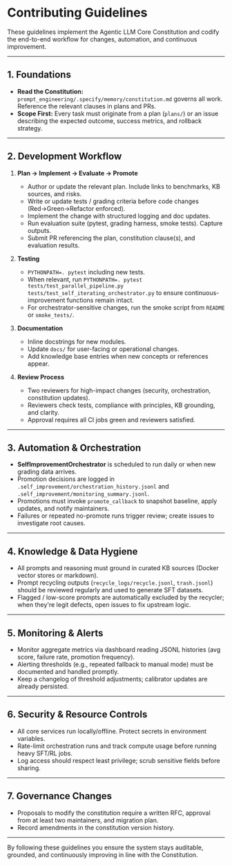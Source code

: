 # Contributing Guidelines

These guidelines implement the Agentic LLM Core Constitution and codify the end-to-end workflow for changes, automation, and continuous improvement.

---

## 1. Foundations
- **Read the Constitution:** `prompt_engineering/.specify/memory/constitution.md` governs all work. Reference the relevant clauses in plans and PRs.
- **Scope First:** Every task must originate from a plan (`plans/`) or an issue describing the expected outcome, success metrics, and rollback strategy.

---

## 2. Development Workflow
1. **Plan → Implement → Evaluate → Promote**
   - Author or update the relevant plan. Include links to benchmarks, KB sources, and risks.
   - Write or update tests / grading criteria before code changes (Red→Green→Refactor enforced).
   - Implement the change with structured logging and doc updates.
   - Run evaluation suite (pytest, grading harness, smoke tests). Capture outputs.
   - Submit PR referencing the plan, constitution clause(s), and evaluation results.

2. **Testing**
   - `PYTHONPATH=. pytest` including new tests.
   - When relevant, run `PYTHONPATH=. pytest tests/test_parallel_pipeline.py tests/test_self_iterating_orchestrator.py` to ensure continuous-improvement functions remain intact.
   - For orchestrator-sensitive changes, run the smoke script from `README` or `smoke_tests/`.

3. **Documentation**
   - Inline docstrings for new modules.
   - Update `docs/` for user-facing or operational changes.
   - Add knowledge base entries when new concepts or references appear.

4. **Review Process**
   - Two reviewers for high-impact changes (security, orchestration, constitution updates).
   - Reviewers check tests, compliance with principles, KB grounding, and clarity.
   - Approval requires all CI jobs green and reviewers satisfied.

---

## 3. Automation & Orchestration
- **SelfImprovementOrchestrator** is scheduled to run daily or when new grading data arrives.
- Promotion decisions are logged in `.self_improvement/orchestration_history.jsonl` and `.self_improvement/monitoring_summary.jsonl`.
- Promotions must invoke `promote_callback` to snapshot baseline, apply updates, and notify maintainers.
- Failures or repeated no-promote runs trigger review; create issues to investigate root causes.

---

## 4. Knowledge & Data Hygiene
- All prompts and reasoning must ground in curated KB sources (Docker vector stores or markdown).
- Prompt recycling outputs (`recycle_logs/recycle.jsonl`, `trash.jsonl`) should be reviewed regularly and used to generate SFT datasets.
- Flagged / low-score prompts are automatically excluded by the recycler; when they're legit defects, open issues to fix upstream logic.

---

## 5. Monitoring & Alerts
- Monitor aggregate metrics via dashboard reading JSONL histories (avg score, failure rate, promotion frequency).
- Alerting thresholds (e.g., repeated fallback to manual mode) must be documented and handled promptly.
- Keep a changelog of threshold adjustments; calibrator updates are already persisted.

---

## 6. Security & Resource Controls
- All core services run locally/offline. Protect secrets in environment variables.
- Rate-limit orchestration runs and track compute usage before running heavy SFT/RL jobs.
- Log access should respect least privilege; scrub sensitive fields before sharing.

---

## 7. Governance Changes
- Proposals to modify the constitution require a written RFC, approval from at least two maintainers, and migration plan.
- Record amendments in the constitution version history.

---

By following these guidelines you ensure the system stays auditable, grounded, and continuously improving in line with the Constitution.
